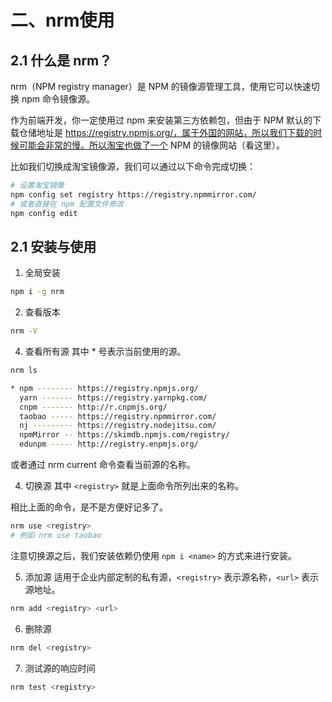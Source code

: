 # 二、nrm使用

## 2.1 什么是 nrm？

nrm（NPM registry manager）是 NPM 的镜像源管理工具，使用它可以快速切换 npm 命令镜像源。

作为前端开发，你一定使用过 npm 来安装第三方依赖包，但由于 NPM 默认的下载仓储地址是 https://registry.npmjs.org/，属于外国的网站，所以我们下载的时候可能会非常的慢。所以淘宝也做了一个 NPM 的镜像网站（看这里）。

比如我们切换成淘宝镜像源，我们可以通过以下命令完成切换：

```sh
# 设置淘宝镜像
npm config set registry https://registry.npmmirror.com/
# 或者直接在 npm 配置文件修改
npm config edit
```


## 2.1 安装与使用

1. 全局安装
```sh
npm i -g nrm
```

2. 查看版本

```sh
nrm -V
```



4. 查看所有源
其中 * 号表示当前使用的源。

```sh
nrm ls

* npm -------- https://registry.npmjs.org/
  yarn ------- https://registry.yarnpkg.com/
  cnpm ------- http://r.cnpmjs.org/
  taobao ----- https://registry.npmmirror.com/
  nj --------- https://registry.nodejitsu.com/
  npmMirror -- https://skimdb.npmjs.com/registry/
  edunpm ----- http://registry.enpmjs.org/
```

或者通过 nrm current 命令查看当前源的名称。

4. 切换源
其中 `<registry>` 就是上面命令所列出来的名称。

相比上面的命令，是不是方便好记多了。

```sh
nrm use <registry>
# 例如 nrm use taobao
```

注意切换源之后，我们安装依赖仍使用 `npm i <name>` 的方式来进行安装。

5. 添加源
适用于企业内部定制的私有源，`<registry>` 表示源名称，`<url>` 表示源地址。

```sh
nrm add <registry> <url>
```

6. 删除源

```sh
nrm del <registry>
```

7. 测试源的响应时间

```sh
nrm test <registry>
```
